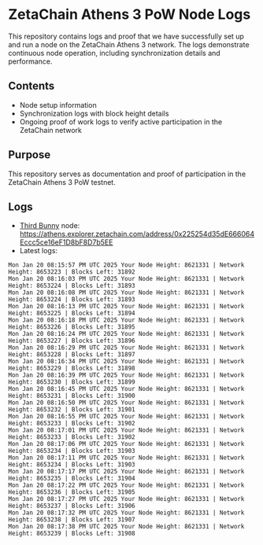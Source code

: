 # ZetaChain Athens 3 PoW Node Logs
This repository contains logs and proof that we have successfully set up and run a node on the ZetaChain Athens 3 network. The logs demonstrate continuous node operation, including synchronization details and performance.

## Contents
- Node setup information
- Synchronization logs with block height details
- Ongoing proof of work logs to verify active participation in the ZetaChain network

## Purpose
This repository serves as documentation and proof of participation in the ZetaChain Athens 3 PoW testnet.

## Logs

- [Third Bunny](https://thirdbunny.xyz/) node: https://athens.explorer.zetachain.com/address/0x225254d35dE666064Eccc5ce16eF1D8bF8D7b5EE
- Latest logs:
```
Mon Jan 20 08:15:57 PM UTC 2025 Your Node Height: 8621331 | Network Height: 8653223 | Blocks Left: 31892
Mon Jan 20 08:16:03 PM UTC 2025 Your Node Height: 8621331 | Network Height: 8653224 | Blocks Left: 31893
Mon Jan 20 08:16:08 PM UTC 2025 Your Node Height: 8621331 | Network Height: 8653224 | Blocks Left: 31893
Mon Jan 20 08:16:13 PM UTC 2025 Your Node Height: 8621331 | Network Height: 8653225 | Blocks Left: 31894
Mon Jan 20 08:16:18 PM UTC 2025 Your Node Height: 8621331 | Network Height: 8653226 | Blocks Left: 31895
Mon Jan 20 08:16:24 PM UTC 2025 Your Node Height: 8621331 | Network Height: 8653227 | Blocks Left: 31896
Mon Jan 20 08:16:29 PM UTC 2025 Your Node Height: 8621331 | Network Height: 8653228 | Blocks Left: 31897
Mon Jan 20 08:16:34 PM UTC 2025 Your Node Height: 8621331 | Network Height: 8653229 | Blocks Left: 31898
Mon Jan 20 08:16:39 PM UTC 2025 Your Node Height: 8621331 | Network Height: 8653230 | Blocks Left: 31899
Mon Jan 20 08:16:45 PM UTC 2025 Your Node Height: 8621331 | Network Height: 8653231 | Blocks Left: 31900
Mon Jan 20 08:16:50 PM UTC 2025 Your Node Height: 8621331 | Network Height: 8653232 | Blocks Left: 31901
Mon Jan 20 08:16:55 PM UTC 2025 Your Node Height: 8621331 | Network Height: 8653233 | Blocks Left: 31902
Mon Jan 20 08:17:01 PM UTC 2025 Your Node Height: 8621331 | Network Height: 8653233 | Blocks Left: 31902
Mon Jan 20 08:17:06 PM UTC 2025 Your Node Height: 8621331 | Network Height: 8653234 | Blocks Left: 31903
Mon Jan 20 08:17:11 PM UTC 2025 Your Node Height: 8621331 | Network Height: 8653234 | Blocks Left: 31903
Mon Jan 20 08:17:17 PM UTC 2025 Your Node Height: 8621331 | Network Height: 8653235 | Blocks Left: 31904
Mon Jan 20 08:17:22 PM UTC 2025 Your Node Height: 8621331 | Network Height: 8653236 | Blocks Left: 31905
Mon Jan 20 08:17:27 PM UTC 2025 Your Node Height: 8621331 | Network Height: 8653237 | Blocks Left: 31906
Mon Jan 20 08:17:32 PM UTC 2025 Your Node Height: 8621331 | Network Height: 8653238 | Blocks Left: 31907
Mon Jan 20 08:17:38 PM UTC 2025 Your Node Height: 8621331 | Network Height: 8653239 | Blocks Left: 31908
```
